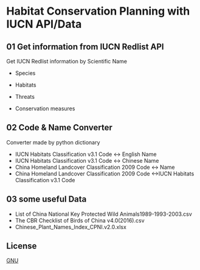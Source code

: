 # Habitat Conservation Planning with IUCN API/Data

## 01 Get information from IUCN Redlist API
Get IUCN Redlist information by Scientific Name
* Species

* Habitats

* Threats

* Conservation measures

## 02 Code & Name Converter
Converter made by python dictionary 

* IUCN Habitats Classification v3.1 Code <-> English Name
* IUCN Habitats Classification v3.1 Code <-> Chinese Name
* China Homeland Landcover Classification 2009 Code <-> Name
* China Homeland Landcover Classification 2009 Code <->IUCN Habitats Classification v3.1 Code

## 03 some useful Data
* List of China National Key Protected Wild Animals1989-1993-2003.csv
* The CBR Checklist of Birds of China v4.0(2016).csv
* Chinese_Plant_Names_Index_CPNI.v2.0.xlsx

## License
[GNU](https://github.com/winkdong/HCPwithIUCN/blob/master/LICENSE)
